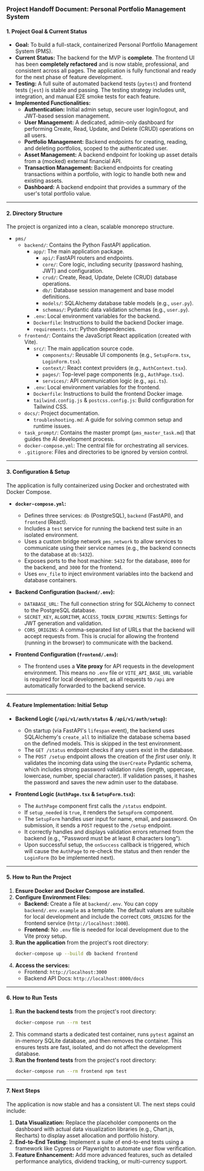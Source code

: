 ### Project Handoff Document: Personal Portfolio Management System

#### 1. Project Goal & Current Status

*   **Goal:** To build a full-stack, containerized Personal Portfolio Management System (PMS).
*   **Current Status:** The backend for the MVP is **complete**. The frontend UI has been **completely refactored** and is now stable, professional, and consistent across all pages. The application is fully functional and ready for the next phase of feature development.
*   **Testing:** A full suite of automated backend tests (`pytest`) and frontend tests (`jest`) is stable and passing. The testing strategy includes unit, integration, and manual E2E smoke tests for each feature.
*   **Implemented Functionalities:**
    *   **Authentication:** Initial admin setup, secure user login/logout, and JWT-based session management.
    *   **User Management:** A dedicated, admin-only dashboard for performing Create, Read, Update, and Delete (CRUD) operations on all users.
    *   **Portfolio Management:** Backend endpoints for creating, reading, and deleting portfolios, scoped to the authenticated user.
    *   **Asset Management:** A backend endpoint for looking up asset details from a (mocked) external financial API.
    *   **Transaction Management:** Backend endpoints for creating transactions within a portfolio, with logic to handle both new and existing assets.
    *   **Dashboard:** A backend endpoint that provides a summary of the user's total portfolio value.


---

#### 2. Directory Structure

The project is organized into a clean, scalable monorepo structure.

*   `pms/`
    *   `backend/`: Contains the Python FastAPI application.
        *   `app/`: The main application package.
            *   `api/`: FastAPI routers and endpoints.
            *   `core/`: Core logic, including security (password hashing, JWT) and configuration.
            *   `crud/`: Create, Read, Update, Delete (CRUD) database operations.
            *   `db/`: Database session management and base model definitions.
            *   `models/`: SQLAlchemy database table models (e.g., `user.py`).
            *   `schemas/`: Pydantic data validation schemas (e.g., `user.py`).
        *   `.env`: Local environment variables for the backend.
        *   `Dockerfile`: Instructions to build the backend Docker image.
        *   `requirements.txt`: Python dependencies.
    *   `frontend/`: Contains the JavaScript React application (created with Vite).
        *   `src/`: The main application source code.
            *   `components/`: Reusable UI components (e.g., `SetupForm.tsx`, `LoginForm.tsx`).
            *   `context/`: React context providers (e.g., `AuthContext.tsx`).
            *   `pages/`: Top-level page components (e.g., `AuthPage.tsx`).
            *   `services/`: API communication logic (e.g., `api.ts`).
        *   `.env`: Local environment variables for the frontend.
        *   `Dockerfile`: Instructions to build the frontend Docker image.
        *   `tailwind.config.js` & `postcss.config.js`: Build configuration for Tailwind CSS.
    *   `docs/`: Project documentation.
        *   `troubleshooting.md`: A guide for solving common setup and runtime issues.
    *   `task_prompt/`: Contains the master prompt (`pms_master_task.md`) that guides the AI development process.
    *   `docker-compose.yml`: The central file for orchestrating all services.
    *   `.gitignore`: Files and directories to be ignored by version control.

---

#### 3. Configuration & Setup

The application is fully containerized using Docker and orchestrated with Docker Compose.

*   **`docker-compose.yml`:**
    *   Defines three services: `db` (PostgreSQL), `backend` (FastAPI), and `frontend` (React).
    *   Includes a `test` service for running the backend test suite in an isolated environment.
    *   Uses a custom bridge network `pms_network` to allow services to communicate using their service names (e.g., the backend connects to the database at `db:5432`).
    *   Exposes ports to the host machine: `5432` for the database, `8000` for the backend, and `3000` for the frontend.
    *   Uses `env_file` to inject environment variables into the backend and database containers.

*   **Backend Configuration (`backend/.env`):**
    *   `DATABASE_URL`: The full connection string for SQLAlchemy to connect to the PostgreSQL database.
    *   `SECRET_KEY`, `ALGORITHM`, `ACCESS_TOKEN_EXPIRE_MINUTES`: Settings for JWT generation and validation.
    *   `CORS_ORIGINS`: A comma-separated list of URLs that the backend will accept requests from. This is crucial for allowing the frontend (running in the browser) to communicate with the backend.

*   **Frontend Configuration (`frontend/.env`):**
    *   The frontend uses a **Vite proxy** for API requests in the development environment. This means no `.env` file or `VITE_API_BASE_URL` variable is required for local development, as all requests to `/api` are automatically forwarded to the backend service.

---

#### 4. Feature Implementation: Initial Setup

*   **Backend Logic (`/api/v1/auth/status` & `/api/v1/auth/setup`):**
    *   On startup (via FastAPI's `lifespan` event), the backend uses SQLAlchemy's `create_all` to initialize the database schema based on the defined models. This is skipped in the test environment.
    *   The `GET /status` endpoint checks if any users exist in the database.
    *   The `POST /setup` endpoint allows the creation of the *first* user only. It validates the incoming data using the `UserCreate` Pydantic schema, which includes strong password validation rules (length, uppercase, lowercase, number, special character). If validation passes, it hashes the password and saves the new admin user to the database.

*   **Frontend Logic (`AuthPage.tsx` & `SetupForm.tsx`):**
    *   The `AuthPage` component first calls the `/status` endpoint.
    *   If `setup_needed` is `true`, it renders the `SetupForm` component.
    *   The `SetupForm` handles user input for name, email, and password. On submission, it sends a `POST` request to the `/setup` endpoint.
    *   It correctly handles and displays validation errors returned from the backend (e.g., "Password must be at least 8 characters long").
    *   Upon successful setup, the `onSuccess` callback is triggered, which will cause the `AuthPage` to re-check the status and then render the `LoginForm` (to be implemented next).

---

#### 5. How to Run the Project

1.  **Ensure Docker and Docker Compose are installed.**
2.  **Configure Environment Files:**
    *   **Backend:** Create a file at `backend/.env`. You can copy `backend/.env.example` as a template. The default values are suitable for local development and include the correct `CORS_ORIGINS` for the frontend service (`http://localhost:3000`).
    *   **Frontend:** No `.env` file is needed for local development due to the Vite proxy setup.
4.  **Run the application** from the project's root directory:
    ```bash
    docker-compose up --build db backend frontend
    ```
5.  **Access the services:**
    *   Frontend: `http://localhost:3000`
    *   Backend API Docs: `http://localhost:8000/docs`

---

#### 6. How to Run Tests

1.  **Run the backend tests** from the project's root directory:
    ```bash
    docker-compose run --rm test
    ```
2.  This command starts a dedicated test container, runs `pytest` against an in-memory SQLite database, and then removes the container. This ensures tests are fast, isolated, and do not affect the development database.
3.  **Run the frontend tests** from the project's root directory:
    ```bash
    docker-compose run --rm frontend npm test
    ```
---

#### 7. Next Steps

The application is now stable and has a consistent UI. The next steps could include:

1.  **Data Visualization:** Replace the placeholder components on the dashboard with actual data visualization libraries (e.g., Chart.js, Recharts) to display asset allocation and portfolio history.
2.  **End-to-End Testing:** Implement a suite of end-to-end tests using a framework like Cypress or Playwright to automate user flow verification.
3.  **Feature Enhancement:** Add more advanced features, such as detailed performance analytics, dividend tracking, or multi-currency support.

